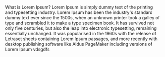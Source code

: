 What is Lorem Ipsum?
Lorem Ipsum is simply dummy text of the printing and typesetting industry.
Lorem Ipsum has been the industry's standard dummy text ever since the 1500s,
when an unknown printer took a galley of type and scrambled it to make a type specimen book.
It has survived not only five centuries, but also the leap into electronic typesetting, remaining essentially unchanged.
It was popularised in the 1960s with the release of Letraset sheets containing Lorem Ipsum passages,
and more recently with desktop publishing software like Aldus PageMaker including versions of Lorem Ipsum
vdsgdfs
